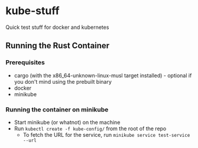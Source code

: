 # kube-stuff

Quick test stuff for docker and kubernetes

## Running the Rust Container

### Prerequisites
* cargo (with the x86_64-unknown-linux-musl target installed) - optional if you don't mind using the prebuilt binary
* docker
* minikube

### Running the container on minikube
* Start minikube (or whatnot) on the machine
* Run `kubectl create -f kube-config/` from the root of the repo
  * To fetch the URL for the service, run `minikube service test-service --url`
